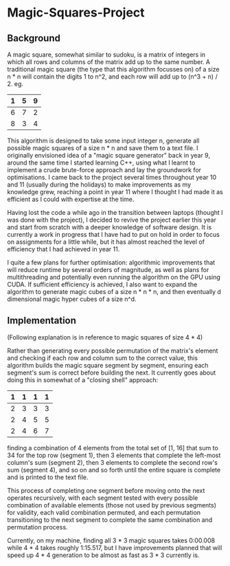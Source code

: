 # Magic-Squares-Project
## Background
A magic square, somewhat similar to sudoku, is a matrix of integers in which all rows and columns of the matrix add up to the same number. A traditional magic square (the type that this algorithm focusses on) of a size n * n will contain the digits 1 to n^2, and each row will add up to (n^3 + n) / 2. eg. 

1 | 5 | 9	
--|---|--
6 | 7 | 2	
8 | 3 |	4

This algorithm is designed to take some input integer n, generate all possible magic squares of a size n * n and save them to a text file. I originally envisioned idea of a "magic square generator" back in year 9, around the same time I started learning C++, using what I learnt to implement a crude brute-force approach and lay the groundwork for optimisations. I came back to the project several times throughout year 10 and 11 (usually during the holidays) to make improvements as my knowledge grew, reaching a point in year 11 where I thought I had made it as efficient as I could with expertise at the time.

Having lost the code a while ago in the transition between laptops (thought I was done with the project), I decided to revive the project earlier this year and start from scratch with a deeper knowledge of software design. It is currently a work in progress that I have had to put on hold in order to focus on assignments for a little while, but it has almost reached the level of efficiency that I had achieved in year 11. 

I quite a few plans for further optimisation: algorithmic improvements that will reduce runtime by several orders of magnitude, as well as plans for multithreading and potentially even running the algorithm on the GPU using CUDA. If sufficient efficiency is achieved, I also want to expand the algorithm to generate magic cubes of a size n * n * n, and then eventually d dimensional magic hyper cubes of a size n^d.

## Implementation
(Following explanation is in reference to magic squares of size 4 * 4)

Rather than generating every possible permutation of the matrix's element and checking if each row and column sum to the correct value, this algorithm builds the magic square segment by segment, ensuring each segment's sum is correct before building the next. It currently goes about doing this in somewhat of a "closing shell" approach:

1 | 1 | 1 | 1	
--|---|---|--
2 | 3 | 3 | 3	
2 | 4 |	5 | 5
2 | 4 | 6 | 7

finding a combination of 4 elements from the total set of [1, 16] that sum to 34 for the top row (segment 1), then 3 elements that complete the left-most column's sum (segment 2), then 3 elements to complete the second row's sum (segment 4), and so on and so forth until the entire square is complete and is printed to the text file. 

This process of completing one segment before moving onto the next operates recursively, with each segment tested with every possible combination of available elements (those not used by previous segments) for validity, each valid combination permuted, and each permutation transitioning to the next segment to complete the same combination and permutation process.

Currently, on my machine, finding all 3 * 3 magic squares takes 0:00.008 while 4 * 4 takes roughly 1:15.517, but I have improvements planned that will speed up 4 * 4 generation to be almost as fast as 3 * 3 currently is.

